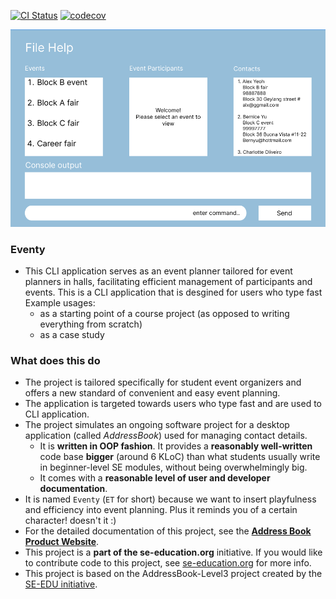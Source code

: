 [![CI Status](https://github.com/se-edu/addressbook-level3/workflows/Java%20CI/badge.svg)](https://github.com/AY2324S2-CS2103T-T10-3/tp/actions)
[![codecov](https://codecov.io/gh/AY2324S2-CS2103T-T10-3/tp/graph/badge.svg?token=GBPS86G6DT)](https://codecov.io/gh/AY2324S2-CS2103T-T10-3/tp)

![Ui](docs/images/Ui.png)

### Eventy

* This CLI application serves as an event planner tailored for event planners in halls, facilitating efficient management of participants and events. This is a CLI application that is desgined for users who type fast<br>
  Example usages:
  * as a starting point of a course project (as opposed to writing everything from scratch)
  * as a case study
  
### What does this do
* The project is tailored specifically for student event organizers and offers a new standard of convenient and easy event planning.
* The application is targeted towards users who type fast and are used to CLI application.    
* The project simulates an ongoing software project for a desktop application (called _AddressBook_) used for managing contact details.
  * It is **written in OOP fashion**. It provides a **reasonably well-written** code base **bigger** (around 6 KLoC) than what students usually write in beginner-level SE modules, without being overwhelmingly big.
  * It comes with a **reasonable level of user and developer documentation**.
* It is named `Eventy` (`ET` for short) because we want to insert playfulness and efficiency into event planning. Plus it reminds you of a certain character! doesn't it :)
* For the detailed documentation of this project, see the **[Address Book Product Website](https://se-education.org/addressbook-level3)**.
* This project is a **part of the se-education.org** initiative. If you would like to contribute code to this project, see [se-education.org](https://se-education.org#https://se-education.org/#contributing) for more info.
* This project is based on the AddressBook-Level3 project created by the [SE-EDU initiative](https://se-education.org).
